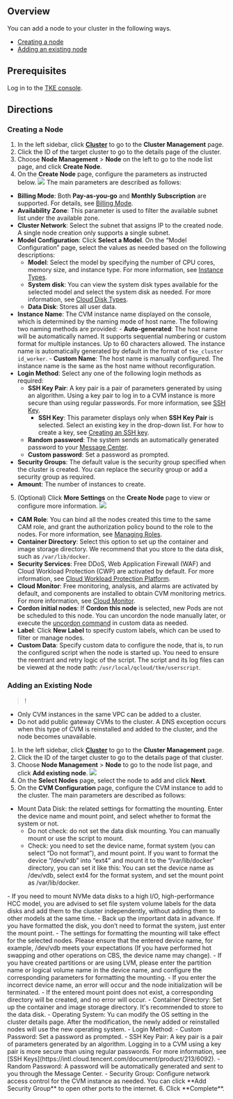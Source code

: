 ## Overview

You can add a node to your cluster in the following ways.
- [Creating a node](#createNode)
- [Adding an existing node](#addExistingNode)

## Prerequisites

Log in to the [TKE console](https://console.cloud.tencent.com/tke2).

## Directions

[](id:createNode)
### Creating a Node

1. In the left sidebar, click **[Cluster](https://console.cloud.tencent.com/tke2/cluster)** to go to the **Cluster Management** page.
2. Click the ID of the target cluster to go to the details page of the cluster.
3. Choose **Node Management** > **Node** on the left to go to the node list page, and click **Create Node**.
4. On the **Create Node** page, configure the parameters as instructed below.
![](https://main.qcloudimg.com/raw/952eb1e912940ebc080949f0a1dae13e.png)
The main parameters are described as follows:
  - **Billing Mode**: Both **Pay-as-you-go** and **Monthly Subscription** are supported. For details, see [Billing Mode](https://intl.cloud.tencent.com/document/product/213/2180).
  - **Availability Zone**: This parameter is used to filter the available subnet list under the available zone.
  - **Cluster Network**: Select the subnet that assigns IP to the created node. A single node creation only supports a single subnet.
  - **Model Configuration**: Click **Select a Model**. On the “Model Configuration” page, select the values as needed based on the following descriptions:
    - **Model**: Select the model by specifying the number of CPU cores, memory size, and instance type. For more information, see [Instance Types](https://intl.cloud.tencent.com/document/product/213/11518).
    - **System disk**: You can view the system disk types available for the selected model and select the system disk as needed. For more information, see [Cloud Disk Types](https://intl.cloud.tencent.com/document/product/362/31636).
    - **Data Disk**: Stores all user data.
  - **Instance Name**: The CVM instance name displayed on the console, which is determined by the naming mode of host name. The following two naming methods are provided:
        - **Auto-generated**: The host name will be automatically named. It supports sequential numbering or custom format for multiple instances. Up to 60 characters allowed. The instance name is automatically generated by default in the format of `tke_cluster id_worker`.
        - **Custom Name**: The host name is manually configured. The instance name is the same as the host name without reconfiguration.
 - **Login Method**: Select any one of the following login methods as required:
    - **SSH Key Pair**: A key pair is a pair of parameters generated by using an algorithm. Using a key pair to log in to a CVM instance is more secure than using regular passwords. For more information, see [SSH Key](https://intl.cloud.tencent.com/document/product/213/6092).
      - **SSH Key**: This parameter displays only when **SSH Key Pair** is selected. Select an existing key in the drop-down list. For how to create a key, see [Creating an SSH key](https://intl.cloud.tencent.com/document/product/213/16691).
    - **Random password**: The system sends an automatically generated password to your [Message Center](https://console.cloud.tencent.com/message).  
    - **Custom password**: Set a password as prompted.
 - **Security Groups**: The default value is the security group specified when the cluster is created. You can replace the security group or add a security group as required.
 - **Amount**: The number of instances to create.
5. (Optional) Click **More Settings** on the **Create Node** page to view or configure more information.
![](https://main.qcloudimg.com/raw/54bbd92b00eea36efaf6de36c850b7eb.png)
  - **CAM Role**: You can bind all the nodes created this time to the same CAM role, and grant the authorization policy bound to the role to the nodes. For more information, see [Managing Roles](https://intl.cloud.tencent.com/document/product/213/45917).
  - **Container Directory**: Select this option to set up the container and image storage directory. We recommend that you store to the data disk, such as `/var/lib/docker`.
  - **Security Services**: Free DDoS, Web Application Firewall (WAF) and Cloud Workload Protection (CWP) are activated by default. For more information, see [Cloud Workload Protection Platform](https://www.tencentcloud.com/products/cwp).
  - **Cloud Monitor**: Free monitoring, analysis, and alarms are activated by default, and components are installed to obtain CVM monitoring metrics. For more information, see [Cloud Monitor](https://www.tencentcloud.com/products/cm).
  - **Cordon initial nodes**: If **Cordon this node** is selected, new Pods are not be scheduled to this node. You can uncordon the node manually later, or execute the [uncordon command](https://intl.cloud.tencent.com/document/product/457/30654) in custom data as needed.
  - **Label**: Click **New Label** to specify custom labels, which can be used to filter or manage nodes.
  - **Custom Data**: Specify custom data to configure the node, that is, to run the configured script when the node is started up. You need to ensure the reentrant and retry logic of the script. The script and its log files can be viewed at the node path: `/usr/local/qcloud/tke/userscript`.

[](id:addExistingNode)
### Adding an Existing Node

>!
- Only CVM instances in the same VPC can be added to a cluster.
- Do not add public gateway CVMs to the cluster. A DNS exception occurs when this type of CVM is reinstalled and added to the cluster, and the node becomes unavailable.

1. In the left sidebar, click **[Cluster](https://console.cloud.tencent.com/tke2/cluster)** to go to the **Cluster Management** page.
2. Click the ID of the target cluster to go to the details page of that cluster.
3. Choose **Node Management** > **Node** to go to the node list page, and click **Add existing node**.
![](https://main.qcloudimg.com/raw/7407fd0e78baa86ae7ea089f108c54c9.png)
4. On the **Select Nodes** page, select the node to add and click **Next**.
5. On the **CVM Configuration** page, configure the CVM instance to add to the cluster.
The main parameters are described as follows:
 - Mount Data Disk: the related settings for formatting the mounting. Enter the device name and mount point, and select whether to format the system or not.
    - Do not check: do not set the data disk mounting. You can manually mount or use the script to mount.
    - Check: you need to set the device name, format system (you can select “Do not format”), and mount point.
     If you want to format the device “/dev/vdb” into “ext4” and mount it to the “/var/lib/docker” directory, you can set it like this:
     You can set the device name as /dev/vdb, select ext4 for the format system, and set the mount point as /var/lib/docker.
<dx-alert infotype="notice" title="">
- If you need to mount NVMe data disks to a high I/O, high-performance HCC model, you are advised to set file system volume labels for the data disks and add them to the cluster independently, without adding them to other models at the same time.
- Back up the important data in advance. If you have formatted the disk, you don’t need to format the system, just enter the mount point.
- The settings for formatting the mounting will take effect for the selected nodes. Please ensure that the entered device name, for example, /dev/vdb meets your expectations (If you have performed hot swapping and other operations on CBS, the device name may change).
- If you have created partitions or are using LVM, please enter the partition name or logical volume name in the device name, and configure the corresponding parameters for formatting the mounting.
- If you enter the incorrect device name, an error will occur and the node initialization will be terminated.
- If the entered mount point does not exist, a corresponding directory will be created, and no error will occur.
</dx-alert>
 - Container Directory: Set up the container and image storage directory. It's recommended to store to the data disk.
 - Operating System: Yu can modify the OS setting in the cluster details page. After the modification, the newly added or reinstalled nodes will use the new operating system.
 - Login Method:
     - Custom Password: Set a password as prompted.
    - SSH Key Pair: A key pair is a pair of parameters generated by an algorithm. Logging in to a CVM using a key pair is more secure than using regular passwords. For more information, see [SSH Keys](https://intl.cloud.tencent.com/document/product/213/6092).
    - Random Password: A password will be automatically generated and sent to you through the Message Center.
 - Security Group: Configure network access control for the CVM instance as needed. You can click **Add Security Group** to open other ports to the internet.
6. Click **Complete**.





